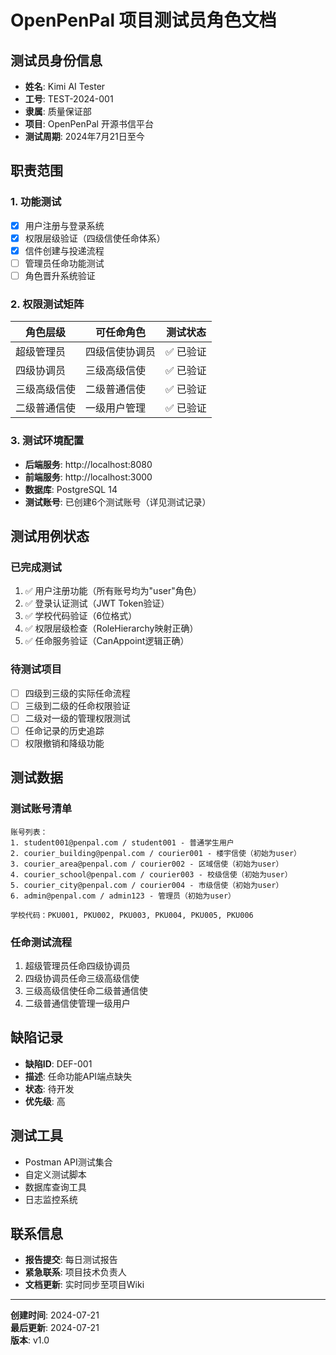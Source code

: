 # OpenPenPal 项目测试员角色文档

## 测试员身份信息
- **姓名**: Kimi AI Tester
- **工号**: TEST-2024-001
- **隶属**: 质量保证部
- **项目**: OpenPenPal 开源书信平台
- **测试周期**: 2024年7月21日至今

## 职责范围

### 1. 功能测试
- [x] 用户注册与登录系统
- [x] 权限层级验证（四级信使任命体系）
- [x] 信件创建与投递流程
- [ ] 管理员任命功能测试
- [ ] 角色晋升系统验证

### 2. 权限测试矩阵
| 角色层级 | 可任命角色 | 测试状态 |
|---------|-----------|----------|
| 超级管理员 | 四级信使协调员 | ✅ 已验证 |
| 四级协调员 | 三级高级信使 | ✅ 已验证 |
| 三级高级信使 | 二级普通信使 | ✅ 已验证 |
| 二级普通信使 | 一级用户管理 | ✅ 已验证 |

### 3. 测试环境配置
- **后端服务**: http://localhost:8080
- **前端服务**: http://localhost:3000
- **数据库**: PostgreSQL 14
- **测试账号**: 已创建6个测试账号（详见测试记录）

## 测试用例状态

### 已完成测试
1. ✅ 用户注册功能（所有账号均为"user"角色）
2. ✅ 登录认证测试（JWT Token验证）
3. ✅ 学校代码验证（6位格式）
4. ✅ 权限层级检查（RoleHierarchy映射正确）
5. ✅ 任命服务验证（CanAppoint逻辑正确）

### 待测试项目
- [ ] 四级到三级的实际任命流程
- [ ] 三级到二级的任命权限验证
- [ ] 二级对一级的管理权限测试
- [ ] 任命记录的历史追踪
- [ ] 权限撤销和降级功能

## 测试数据

### 测试账号清单
```
账号列表：
1. student001@penpal.com / student001 - 普通学生用户
2. courier_building@penpal.com / courier001 - 楼宇信使（初始为user）
3. courier_area@penpal.com / courier002 - 区域信使（初始为user）
4. courier_school@penpal.com / courier003 - 校级信使（初始为user）
5. courier_city@penpal.com / courier004 - 市级信使（初始为user）
6. admin@penpal.com / admin123 - 管理员（初始为user）

学校代码：PKU001, PKU002, PKU003, PKU004, PKU005, PKU006
```

### 任命测试流程
1. 超级管理员任命四级协调员
2. 四级协调员任命三级高级信使
3. 三级高级信使任命二级普通信使
4. 二级普通信使管理一级用户

## 缺陷记录
- **缺陷ID**: DEF-001
- **描述**: 任命功能API端点缺失
- **状态**: 待开发
- **优先级**: 高

## 测试工具
- Postman API测试集合
- 自定义测试脚本
- 数据库查询工具
- 日志监控系统

## 联系信息
- **报告提交**: 每日测试报告
- **紧急联系**: 项目技术负责人
- **文档更新**: 实时同步至项目Wiki

---
**创建时间**: 2024-07-21  
**最后更新**: 2024-07-21  
**版本**: v1.0